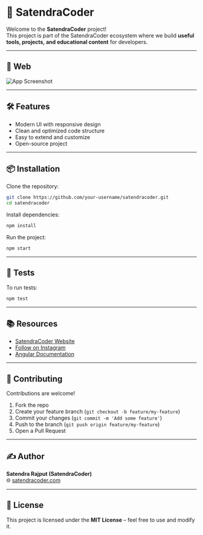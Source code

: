 # 🚀 SatendraCoder

Welcome to the **SatendraCoder** project!  
This project is part of the SatendraCoder ecosystem where we build **useful tools, projects, and educational content** for developers.

---

## 📸 Web

![App Screenshot](./assets/bannerimge.png")

---

## 🛠 Features

- Modern UI with responsive design
- Clean and optimized code structure
- Easy to extend and customize
- Open-source project

---

## 📦 Installation

Clone the repository:

```bash
git clone https://github.com/your-username/satendracoder.git
cd satendracoder
```

Install dependencies:

```bash
npm install
```

Run the project:

```bash
npm start
```

---

## 🧪 Tests

To run tests:

```bash
npm test
```

---

## 📚 Resources

- [SatendraCoder Website](https://satendracoder.com)
- [Follow on Instagram](https://instagram.com/satendracoder)
- [Angular Documentation](https://angular.dev)

---

## 🙌 Contributing

Contributions are welcome!

1. Fork the repo
2. Create your feature branch (`git checkout -b feature/my-feature`)
3. Commit your changes (`git commit -m 'Add some feature'`)
4. Push to the branch (`git push origin feature/my-feature`)
5. Open a Pull Request

---

## ✍️ Author

**Satendra Rajput (SatendraCoder)**  
🌐 [satendracoder.com](https://satendracoder.com)

---

## 📜 License

This project is licensed under the **MIT License** – feel free to use and modify it.
